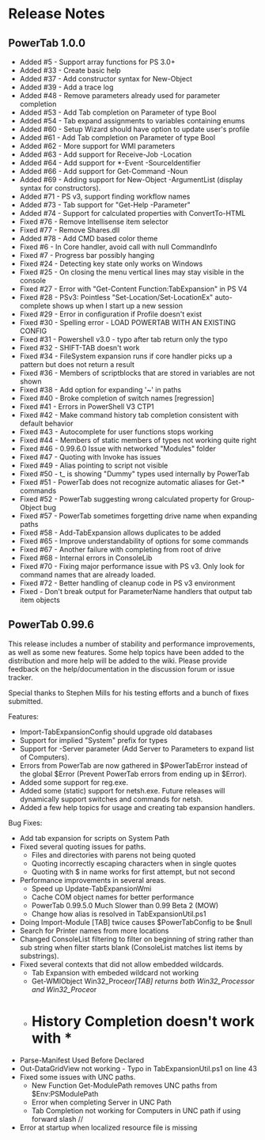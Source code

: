 # Release Notes

## PowerTab 1.0.0

- Added #5 - Support array functions for PS 3.0+
- Added #33 - Create basic help
- Added #37 - Add constructor syntax for New-Object
- Added #39 - Add a trace log
- Added #48 - Remove parameters already used for parameter completion
- Added #53 - Add Tab completion on Parameter of type Bool
- Added #54 - Tab expand assignments to variables containing enums
- Added #60 - Setup Wizard should have option to update user's profile
- Added #61 - Add Tab completion on Parameter of type Bool
- Added #62 - More support for WMI parameters
- Added #63 - Add support for Receive-Job -Location <TAB>
- Added #64 - Add support for *-Event -SourceIdentifier <TAB>
- Added #66 - Add support for Get-Command -Noun <TAB>
- Added #69 - Adding support for New-Object -ArgumentList (display syntax for constructors).
- Added #71 - PS v3, support finding workflow names
- Added #73 - Tab support for "Get-Help -Parameter"
- Added #74 - Support for calculated properties with ConvertTo-HTML
- Fixed #76 - Remove Intellisense item selector
- Fixed #77 - Remove Shares.dll
- Added #78 - Add CMD based color theme
- Fixed #6 - In Core handler, avoid call with null CommandInfo
- Fixed #7 - Progress bar possibly hanging
- Fixed #24 - Detecting key state only works on Windows
- Fixed #25 - On closing the menu vertical lines may stay visible in the console
- Fixed #27 - Error with "Get-Content Function:TabExpansion" in PS V4
- Fixed #28 - PSv3: Pointless "Set-Location/Set-LocationEx" auto-complete shows up when I start up a new session
- Fixed #29 - Error in configuration if Profile doesn't exist
- Fixed #30 - Spelling error - LOAD POWERTAB WITH AN EXISTING CONFIG
- Fixed #31 - Powershell v3.0 - typo after tab return only the typo
- Fixed #32 - SHIFT-TAB doesn't work
- Fixed #34 - FileSystem expansion runs if core handler picks up a pattern but does not return a result
- Fixed #36 - Members of scriptblocks that are stored in variables are not shown
- Fixed #38 - Add option for expanding '~' in paths
- Fixed #40 - Broke completion of switch names [regression]
- Fixed #41 - Errors in PowerShell V3 CTP1
- Fixed #42 - Make command history tab completion consistent with default behavior
- Fixed #43 - Autocomplete for user functions stops working
- Fixed #44 - Members of static members of types not working quite right
- Fixed #46 - 0.99.6.0 Issue with networked "Modules" folder
- Fixed #47 - Quoting with Invoke has issues
- Fixed #49 - Alias pointing to script not visible
- Fixed #50 - t_<TAB> is showing "Dummy" types used internally by PowerTab
- Fixed #51 - PowerTab does not recognize automatic aliases for Get-* commands
- Fixed #52 - PowerTab suggesting wrong calculated property for Group-Object bug
- Fixed #57 - PowerTab sometimes forgetting drive name when expanding paths
- Fixed #58 - Add-TabExpansion allows duplicates to be added
- Fixed #65 - Improve understandability of options for some commands
- Fixed #67 - Another failure with completing from root of drive
- Fixed #68 - Internal errors in ConsoleLib
- Fixed #70 - Fixing major performance issue with PS v3. Only look for command names that are already loaded.
- Fixed #72 - Better handling of cleanup code in PS v3 environment
- Fixed - Don't break output for ParameterName handlers that output tab item objects

## PowerTab 0.99.6

This release includes a number of stability and performance improvements, as well as some new features. Some help topics have been added to the distribution and more help will be added to the wiki. Please provide feedback on the help/documentation in the discussion forum or issue tracker.

Special thanks to Stephen Mills for his testing efforts and a bunch of fixes submitted.

Features:
- Import-TabExpansionConfig should upgrade old databases
- Support for implied "System" prefix for types
- Support for -Server parameter (Add Server to Parameters to expand list of Computers).
- Errors from PowerTab are now gathered in $PowerTabError instead of the global $Error (Prevent PowerTab errors from ending up in $Error).
- Added some support for reg.exe.
- Added some (static) support for netsh.exe. Future releases will dynamically support switches and commands for netsh.
- Added a few help topics for usage and creating tab expansion handlers.

Bug Fixes:
- Add tab expansion for scripts on System Path
- Fixed several quoting issues for paths.
  - Files and directories with parens not being quoted
  - Quoting incorrectly escaping characters when in single quotes
  - Quoting with $ in name works for first <TAB> attempt, but not second <TAB>
- Performance improvements in several areas.
  - Speed up Update-TabExpansionWmi
  - Cache COM object names for better performance
  - PowerTab 0.99.5.0 Much Slower than 0.99 Beta 2 (MOW)
  - Change how alias is resolved in TabExpansionUtil.ps1
- Doing Import-Module [TAB] twice causes $PowerTabConfig to be $null
- Search for Printer names from more locations
- Changed ConsoleList filtering to filter on beginning of string rather than sub string when filter starts blank (ConsoleList matches list items by substrings).
- Fixed several contexts that did not allow embedded wildcards.
  - Tab Expansion with embeded wildcard not working
  - Get-WMIObject Win32_Proce*or[TAB] returns both Win32_Processor and Win32_Proce*or
  - # History Completion doesn't work with *
- Parse-Manifest Used Before Declared
- Out-DataGridView not working - Typo in TabExpansionUtil.ps1 on line 43
- Fixed some issues with UNC paths.
  - New Function Get-ModulePath removes UNC paths from $Env:PSModulePath
  - Error when completing Server in UNC Path
  - Tab Completion not working for Computers in UNC path if using forward slash //
- Error at startup when localized resource file is missing
